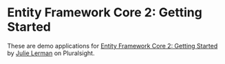 # Entity Framework Core 2: Getting Started
These are demo applications for [Entity Framework Core 2: Getting Started](https://app.pluralsight.com/library/courses/entity-framework-core-2-getting-started/table-of-contents) by [Julie Lerman](https://app.pluralsight.com/profile/author/julie-lerman) on Pluralsight.
